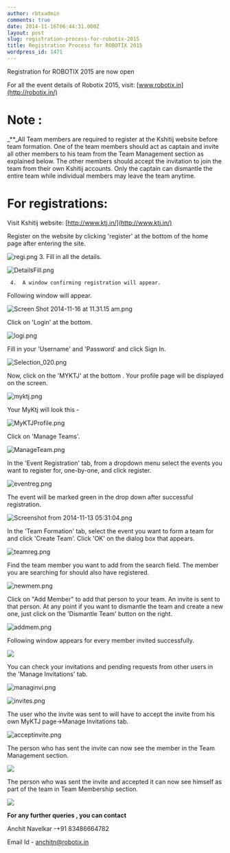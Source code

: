 ```yaml
---
author: rbtxadmin
comments: true
date: 2014-11-16T06:44:31.000Z
layout: post
slug: registration-process-for-robotix-2015
title: Registration Process for ROBOTIX 2015
wordpress_id: 1471
---
```


Registration for ROBOTIX 2015 are now open

For all the event details of Robotix 2015, visit: [www.robotix.in](http://robotix.in/)

# **Note :**
_**_All Team members are required to register at the Kshitij website before team formation. One of the team members should act as captain and invite all other members to his team from the Team Management section as explained below. The other members should accept the invitation to join the team from their own Kshitij accounts. Only the captain can dismantle the entire team while individual members may leave the team anytime.

# For registrations:
Visit  Kshitij website: [http://www.ktj.in/](http://www.ktj.in/)

Register  on the website  by clicking 'register' at the bottom  of the home page after entering the site.

![regi.png](https://lh6.googleusercontent.com/jTOq248qpN-azaSjWw78ghGxc0vLpK7V-yP55IsdtGlC_aRD3g8nfKhGB3f-m-4UX0CDLx5v2frUI-CcOy75V_UySzBK0EuHTf6IAPdLT7SwBBoOEdqSm30AQXUh13jNpQ)      3.   Fill in all the details.

![DetailsFill.png](https://lh6.googleusercontent.com/w8ivTAsuoP91iwYO8SZt2AvW-Qi-LGmwfjzvLlayMQP5SZsRDI_cKLIq4BdpCmd0MWYUMiyGIqEbUuG17rJqp9L0QsKG69L2QC3TCW_QZ311SFipwIEqg_uIhsK2cA_mPg)

```
 4.  A window confirming registration will appear.
```

Following window will appear.

![Screen Shot 2014-11-16 at 11.31.15 am.png](https://lh3.googleusercontent.com/Gz3XXgaFhVVNeNm6TPVQsBfDV4QtDvWmOtdsdkq_S3FG6RYOZhku2Tkh0DewB-l38_EXwYCMgA-KwCWzRrWEWEa-CjgjHTSMuk-la4U-qXRQAlwlP869tUaafpa-NXXVcQ)

Click on 'Login'  at the bottom.

![logi.png](https://lh6.googleusercontent.com/FIFvacHG3IhgiFcNEbicq7Pya_AKtZqe7zBYfrRlEPsPPouWwGHFpz_sW9J5_Rww26cHJhHFOUOJa3AmyUBppB2LOK28FweYvYiKw_gH6OOOJF58UB5A6kq--mAoWYb6kQ)

Fill in your 'Username' and 'Password' and click Sign In.

![Selection_020.png](https://lh5.googleusercontent.com/xWH2BdpqYICF4ruyPetWN5SDj4CRFM4xtmQIyt1Mj0PElpZEgMa6dOFILmNqI8EXmuDGVbWeE9ScnKlVmtaI8gn-SHw_obG4LqhFIKiZIea84am_kvlSLAnBSJZ5Gx27yg)

Now, click on the 'MYKTJ' at the bottom . Your profile page will be displayed on the screen.

![myktj.png](https://lh4.googleusercontent.com/LmrttzQVU93HeZbnPeXZj3rXT_kfQaZ4oHLfdVO6WCTRoAWSZg5zIaDapQQbHKXgLDsQ9kPbKqAPjoI56_MaO-kH_0sX9aaP82gCqNp5wZGqNSrufLtVfGR24qEsFFh8zw)

Your MyKtj will look this -

![MyKTJProfile.png](https://lh3.googleusercontent.com/TU4mZX0Xit4wIiImyWCKHrUn9hZRovfgKnzmZvhKzxfybf_oWaeBvh35MZJRXtc5TG08TTc_UogFjF3_gFiCh3DV1XcDjlSLWYFHFeiTTZI0pxKngynXAmQgb5-Ee_V4Xw)

Click on 'Manage Teams'.

![ManageTeam.png](https://lh5.googleusercontent.com/EfnUcJ0hWf3Knw9fypC4lKPtO7Ut-VSba09lIPv2EqZNUzCLKzKesQYtM1NVjRL65xYufLxyLZAUV8mkL_bzVYudh0V4rTCFD1ur9D43RTn226KAMemaunC6_CBL7rNe1g)

In the  'Event Registration' tab,  from a dropdown menu  select the events you want to register for, one-by-one, and click register.

![eventreg.png](https://lh6.googleusercontent.com/SLws1KH_9RApLf8vWeDpwd_QePnlz-MF14MuLMPj0Y0U2U91X9YkN1Gg-KMkCoKzCt7J5cuOKIofWxba55C_qsng8z8-OEQeGByPrqViC61210Q_LQxmSUO0kTGHMSwWtw)

The event will be marked green in the drop down after successful registration.

![Screenshot from 2014-11-13 05:31:04.png](https://lh6.googleusercontent.com/PV-RRPfIjcQoJeH5bolXg5EzCaictrFNV13_Fx6oMBH7_SIKCry4DRj9RxDSDtkE2L-t5sXY4m5blgjzUKX7rhdJ_cKb5gLgYC7OiGNGnH5S8D42RmU3ekhkQ7J4u6jc3g)

In the 'Team Formation' tab, select the event you want to form a team for and click 'Create Team'. Click 'OK' on the dialog box that appears.

![teamreg.png](https://lh6.googleusercontent.com/I7JcJ-0_-zfE91mLH-1xP0qix1qw2ogH5dGBkhn4nS-coa-GI9T25nDzJF3LvF4iV-hNfiB2BrL3sYpkbErqkdL_OjQ4OQ_FRDd-pSWMETk7S4QPWja7hOcmIGuen1rp5w)

Find the team member you want to add from the search field. The member you are searching for should also have registered.

![newmem.png](https://lh3.googleusercontent.com/f3xyv8M6GpQfAji0unvqMoOc9JTNdG0KlLEFj_kQiCzPSn6hXJd4gUbRe6vd0jV8mZrF97_MNXPPpp817ERuc27hPb9DoeOQI1rccyuvFBQiHZSeqSUlZYcGUYR7E9BwmA)

Click on "Add Member" to add that person to your team. An invite is sent to that person. At any point if you want to dismantle the team and create a new one, just click on the 'Dismantle Team' button on the right.

![addmem.png](https://lh3.googleusercontent.com/1z39j0nY9RAXnaonzARc4XWKvcI8obEoxccVMT4tNTEwVq27-Dv-xgERV0ICKmBrMyatCiCc1-Kwn_w693UO0750ikcsofN2_l67tlYgkXV8uymI9uu5XP_EZYd-9IzoWQ)

Following window appears for every member invited successfully.

![](https://lh5.googleusercontent.com/u2Y5ziAFIvZ41G8P8NHAcL2cRTq0sTw0HiF7DkKvYBEIpD5xMOHI60prj9REiTl6JGkIRJDkPvx6jJGu3jtNyCvxOZ9Vh1TC4nY2Gz6LVO9Qy0Gycork34xWj_PDFyC0-w)

You can check your invitations and pending requests from other users in the 'Manage Invitations' tab.

![managinvi.png](https://lh4.googleusercontent.com/RiZ_AENQM4x_YCnRa_JL8WYggac2ACSbRYO22Q5MrpcSwDlJpjDNSezB0BVOA60-URol10YiOQQue5-tzJ4__t6zsX8XIFDnp-ovSvHx_w9rvqMBCSJanbpnqIooget5Iw)

![invites.png](https://lh5.googleusercontent.com/MtAKuRPIhP7zgv2VuLUtdBTRqCi7fwFouod7QnX5Xrhq2LL9LLiJrBJ5bKyeaLAuJQ5iu21Ow9rITnm7VsWaXyVRxluZiztyL846A4ABbeIHCqrNbbUFWOAulTeOevC9zw)

The user who the invite was sent to will have to accept the invite from his own MyKTJ page->Manage Invitations tab.

![acceptinvite.png](https://lh3.googleusercontent.com/1ZOY4x8ylcLoBDi264QDvXS72ik27Y1u4wHX6qcw3wAYY5C801RRyRUDfoqUpP22xygs2tR-ILY_YMuRFKgvyB8kmd0wnWBb7x5d1JQxzfTwkkAgcoiQrPiKzYqYaInkag)

The person who has sent the invite can now see the member in the Team Management section.

![](https://lh6.googleusercontent.com/gZFvuoX4B-yhlZMFhFIj8o8IFrm1Wj-lMa8kdtGYZr2YNw-qeTwdulRWcaH1RM2K5SG7GW83WtAv_TI6exMMv8R9En0EjdWJuLdWvAvMMdPak_EAWt65kP2OfZG0HDmafQ)

The person who was sent the invite and accepted it can now see himself as part of the team in Team Membership section.

![](https://lh4.googleusercontent.com/QisqaDixtF_X9UO0hzA0jSvj_AOamCMQK-2_xoqwXZj30ISkGYHnsLwpDbbAjfJhHN74Sur7AC7Ysr0h9L6aALu0JEQ3uwkod38SaPOzybzZZZ93yOwR7IfX8SPTrpMqbA)

**For any further queries , you can contact**

Anchit Navelkar -+91 83486664782

Email Id - [anchitn@robotix.in](mailto:anchitn@robotix.in)
